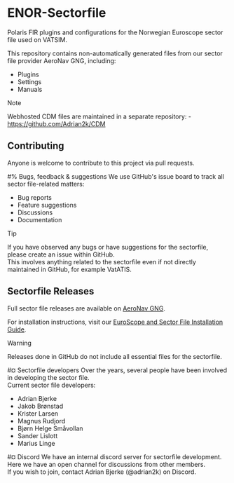 # ENOR-Sectorfile
Polaris FIR plugins and configurations for the Norwegian Euroscope sector file used on VATSIM.

This repository contains non-automatically generated files from our sector file provider AeroNav GNG, including:
- Plugins
- Settings
- Manuals

> [!NOTE]
> Webhosted CDM files are maintained in a separate repository: - https://github.com/Adrian2k/CDM

## Contributing
Anyone is welcome to contribute to this project via pull requests.

#% Bugs, feedback & suggestions
We use GitHub's issue board to track all sector file-related matters:
- Bug reports
- Feature suggestions
- Discussions
- Documentation

> [!TIP]
>If you have observed any bugs or have suggestions for the sectorfile, please create an issue within GitHub.\
>This involves anything related to the sectorfile even if not directly maintained in GitHub, for example VatATIS.

## Sectorfile Releases
Full sector file releases are available on [AeroNav GNG](https://files.aero-nav.com/ENOR).

For installation instructions, visit our [EuroScope and Sector File Installation Guide](https://wiki.vatsim-scandinavia.org/books/software/page/euroscope-and-sector-file-installation).

> [!WARNING]
> Releases done in GitHub do not include all essential files for the sectorfile.

#¤ Sectorfile developers
Over the years, several people have been involved in developing the sector file.\
Current sector file developers:
- Adrian Bjerke
- Jakob Brønstad
- Krister Larsen
- Magnus Rudjord
- Bjørn Helge Småvollan
- Sander Lislott
- Marius Linge

#¤ Discord
We have an internal discord server for sectorfile development.\
Here we have an open channel for discussions from other members.\
If you wish to join, contact Adrian Bjerke (@adrian2k) on Discord.
